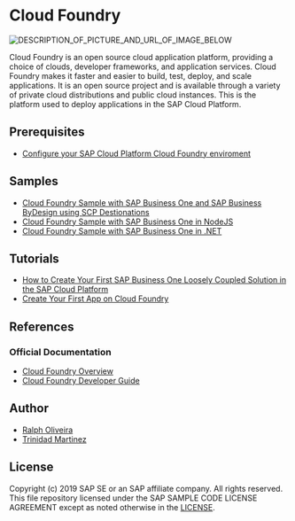 # Cloud Foundry
![DESCRIPTION_OF_PICTURE_AND_URL_OF_IMAGE_BELOW](https://www.cloudfoundry.org/wp-content/uploads/2017/01/CFF_Logo_rgb.png)

Cloud Foundry is an open source cloud application platform, providing a choice of clouds, developer frameworks, and application services. Cloud Foundry makes it faster and easier to build, test, deploy, and scale applications. It is an open source project and is available through a variety of private cloud distributions and public cloud instances. This is the platform used to deploy applications in the SAP Cloud Platform.

## Prerequisites
* [Configure your SAP Cloud Platform Cloud Foundry enviroment](https://developers.sap.com/uk/tutorials/hcp-cf-getting-started.html)

## Samples
* [Cloud Foundry Sample with SAP Business One and SAP Business ByDesign using SCP Destionations](https://github.com/B1SA/cfDestinations.git)
* [Cloud Foundry Sample with SAP Business One in NodeJS](https://github.com/B1SA/cfDemoSummit18.git)
* [Cloud Foundry Sample with SAP Business One in .NET](https://github.com/B1SA/cfNetDemo)

## Tutorials
* [How to Create Your First SAP Business One Loosely Coupled Solution in the SAP Cloud Platform](https://blogs.sap.com/2018/06/04/how-to-create-your-sap-business-one-loosely-coupled-solution-in-the-sap-cloud-platform/)
* [Create Your First App on Cloud Foundry](https://developers.sap.com/group.scp-3-first-app.html)

## References
### Official Documentation
* [Cloud Foundry Overview](https://docs.cloudfoundry.org/concepts/overview.html)
* [Cloud Foundry Developer Guide](https://docs.cloudfoundry.org/devguide/index.html)

## Author
* [Ralph Oliveira](https://github.com/Ralphive)
* [Trinidad Martinez](https://github.com/TrinidadMG)

License
-------

Copyright (c) 2019 SAP SE or an SAP affiliate company. All rights reserved.
This file repository licensed under the SAP SAMPLE CODE LICENSE AGREEMENT except as noted otherwise in the [LICENSE](../LICENSE).